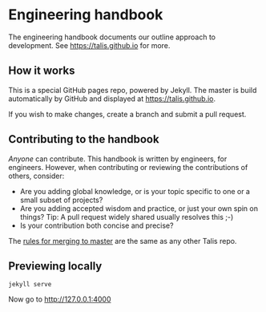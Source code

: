 # Engineering handbook

The engineering handbook documents our outline approach to development. See https://talis.github.io for more.

## How it works

This is a special GitHub pages repo, powered by Jekyll. The master is build automatically by GitHub and displayed at
https://talis.github.io.

If you wish to make changes, create a branch and submit a pull request.

## Contributing to the handbook

*Anyone* can contribute. This handbook is written by engineers, for engineers. However, when contributing or reviewing
the contributions of others, consider:

* Are you adding global knowledge, or is your topic specific to one or a small subset of projects?
* Are you adding accepted wisdom and practice, or just your own spin on things? Tip: A pull request widely shared usually resolves this ;-)
* Is your contribution both concise and precise?

The [rules for merging to master](https://talis.github.io/code-reviews.html) are the same as any other Talis repo.

## Previewing locally

```
jekyll serve
```

Now go to http://127.0.0.1:4000